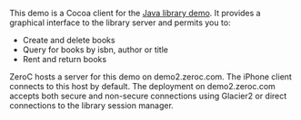 This demo is a Cocoa client for the [Java library demo][1]. It provides a
graphical interface to the library server and permits you to:

- Create and delete books
- Query for books by isbn, author or title
- Rent and return books

ZeroC hosts a server for this demo on demo2.zeroc.com. The iPhone client
connects to this host by default. The deployment on demo2.zeroc.com
accepts both secure and non-secure connections using Glacier2 or direct
connections to the library session manager.

[1]: ../../../../java/Database/library
